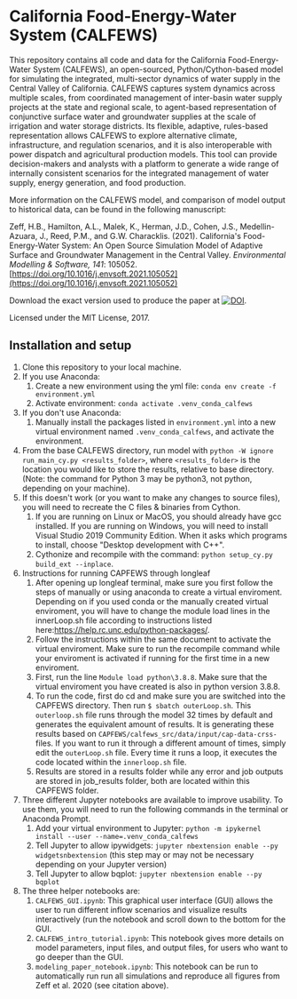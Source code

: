 # California Food-Energy-Water System (CALFEWS)
This repository contains all code and data for the California Food-Energy-Water System (CALFEWS), an open-sourced, Python/Cython-based model for simulating the integrated, multi-sector dynamics of water supply in the Central Valley of California.  CALFEWS captures system dynamics across multiple scales, from coordinated management of inter-basin water supply projects at the state and regional scale, to agent-based representation of conjunctive surface water and groundwater supplies at the scale of irrigation and water storage districts. Its flexible, adaptive, rules-based representation allows CALFEWS to explore alternative climate, infrastructure, and regulation scenarios, and it is also interoperable with power dispatch and agricultural production models. This tool can provide decision-makers and analysts with a platform to generate a wide range of internally consistent scenarios for the integrated management of water supply, energy generation, and food production.

More information on the CALFEWS model, and comparison of model output to historical data, can be found in the following manuscript:

Zeff, H.B., Hamilton, A.L., Malek, K., Herman, J.D., Cohen, J.S., Medellin-Azuara, J., Reed, P.M., and G.W. Characklis. (2021). California's Food-Energy-Water System: An Open Source Simulation Model of Adaptive Surface and Groundwater Management in the Central Valley. *Environmental Modelling & Software, 141*: 105052. [https://doi.org/10.1016/j.envsoft.2021.105052](https://doi.org/10.1016/j.envsoft.2021.105052) 

Download the exact version used to produce the paper at [![DOI](https://zenodo.org/badge/DOI/10.5281/zenodo.4091708.svg)](https://doi.org/10.5281/zenodo.4091708).

Licensed under the MIT License, 2017.

## Installation and setup
1. Clone this repository to your local machine.
1. If you use Anaconda:
    1. Create a new environment using the yml file: ``conda env create -f environment.yml``
    1. Activate environment: ``conda activate .venv_conda_calfews``
1. If you don't use Anaconda:
    1. Manually install the packages listed in ``environment.yml`` into a new virtual environment named ``.venv_conda_calfews``, and activate the environment.
1. From the base CALFEWS directory, run model with ``python -W ignore run_main_cy.py <results_folder>``, where ``<results_folder>`` is the location you would like to store the results, relative to base directory. (Note: the command for Python 3 may be python3, not python, depending on your machine).
1. If this doesn't work (or you want to make any changes to source files), you will need to recreate the C files & binaries from Cython. 
    1. If you are running on Linux or MacOS, you should already have gcc installed. If you are running on Windows, you will need to install Visual Studio 2019 Community Edition. When it asks which programs to install, choose "Desktop development with C++".
    1. Cythonize and recompile with the command: ``python setup_cy.py build_ext --inplace``.
1. Instructions for running CAPFEWS through longleaf
    1. After opening up longleaf terminal, make sure you first follow the steps of manually or using anaconda to create a virtual enviroment. Depending on if you used conda or the manually created virtual enviroment, you will have to change the module load lines in the innerLoop.sh file according to instructions listed here:https://help.rc.unc.edu/python-packages/. 
    1. Follow the instructions within the same document to activate the virtual enviroment. Make sure to run the recompile command while your enviroment is activated if          running for the first time in a new enviroment.
    1. First, run the line ``Module load python\3.8.8``. Make sure that the virtual enviroment you have created is also in python version 3.8.8.
    1. To run the code, first do cd and make sure you are switched into the CAPFEWS directory. Then run ``$ sbatch outerLoop.sh``. This ``outerloop.sh`` file runs through the model 32 times by default and generates the equivalent amount of results. It is generating these results based on ``CAPFEWS/calfews_src/data/input/cap-data-crss-`` files. If you want to run it through a different amount of times, simply edit the ``outerLoop.sh`` file. Every time it runs a loop, it executes the code located within the ``innerloop.sh`` file. 
    1. Results are stored in a results folder while any error and job outputs are stored in job_results folder, both are located within this CAPFEWS folder.
1. Three different Jupyter notebooks are available to improve usability. To use them, you will need to run the following commands in the terminal or Anaconda Prompt.
    1. Add your virtual environment to Jupyter: ``python -m ipykernel install --user --name=.venv_conda_calfews``
    1. Tell Jupyter to allow ipywidgets: ``jupyter nbextension enable --py widgetsnbextension`` (this step may or may not be necessary depending on your Jupyter version)
    1. Tell Jupyter to allow bqplot: ``jupyter nbextension enable --py bqplot``
1. The three helper notebooks are:
    1. ``CALFEWS_GUI.ipynb``: This graphical user interface (GUI) allows the user to run different inflow scenarios and visualize results interactively (run the notebook and scroll down to the bottom for the GUI.
    1. ``CALFEWS_intro_tutorial.ipynb``: This notebook gives more details on model parameters, input files, and output files, for users who want to go deeper than the GUI.
    1. ``modeling_paper_notebook.ipynb``: This notebook can be run to automatically run run all simulations and reproduce all figures from Zeff et al. 2020 (see citation above).
